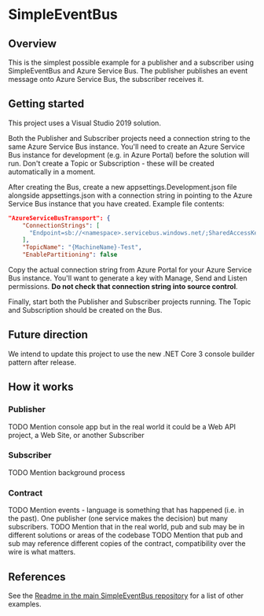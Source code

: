 # SimpleEventBus

## Overview

This is the simplest possible example for a publisher and a subscriber using SimpleEventBus and Azure Service Bus.  The publisher publishes an event message onto Azure Service Bus, the subscriber receives it.

## Getting started

This project uses a Visual Studio 2019 solution.

Both the Publisher and Subscriber projects need a connection string to the same Azure Service Bus instance. You'll need to create an Azure Service Bus instance for development (e.g. in Azure Portal) before the solution will run.  Don't create a Topic or Subscription - these will be created automatically in a moment.

After creating the Bus, create a new appsettings.Development.json file alongside appsettings.json with a connection string in pointing to the Azure Service Bus instance that you have created.  Example file contents:

```json
"AzureServiceBusTransport": {
    "ConnectionStrings": [
      "Endpoint=sb://<namespace>.servicebus.windows.net/;SharedAccessKeyName=<keyname>;SharedAccessKey=<key>"
    ],
    "TopicName": "{MachineName}-Test",
    "EnablePartitioning": false
```

Copy the actual connection string from Azure Portal for your Azure Service Bus instance.  You'll want to generate a key with Manage, Send and Listen permissions.  **Do not check that connection string into source control**.

Finally, start both the Publisher and Subscriber projects running.  The Topic and Subscription should be created on the Bus.

## Future direction

We intend to update this project to use the new .NET Core 3 console builder pattern after release.

## How it works

### Publisher

TODO Mention console app but in the real world it could be a Web API project, a Web Site, or another Subscriber

### Subscriber

TODO Mention background process

### Contract

TODO Mention events - language is something that has happened (i.e. in the past).  One publisher (one service makes the decision) but many subscribers.
TODO Mention that in the real world, pub and sub may be in different solutions or areas of the codebase
TODO Mention that pub and sub may reference different copies of the contract, compatibility over the wire is what matters.

## References

See the [Readme in the main SimpleEventBus repository](https://github.com/GivePenny/SimpleEventBus/blob/master/Readme.md) for a list of other examples.